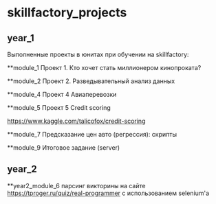 # skillfactory_projects
## year_1
Выполненные проекты в юнитах при обучении на skillfactory:

**module_1 Проект 1. Кто хочет стать миллионером кинопроката?

**module_2 Проект 2. Разведывательный анализ данных

**module_4 Проект 4 Авиаперевозки

**module_5 Проект 5 Credit scoring

  https://www.kaggle.com/talicofox/credit-scoring


**module_7 Предсказание цен авто (регрессия): скрипты

**module_9 Итоговое задание (server)

## year_2

**year2_module_6 парсинг викторины на сайте https://tproger.ru/quiz/real-programmer с использованием selenium'а
